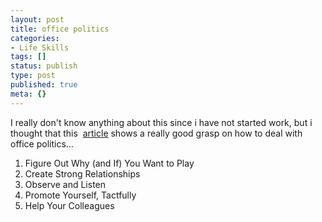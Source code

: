 ```yaml
---
layout: post
title: office politics
categories:
- Life Skills
tags: []
status: publish
type: post
published: true
meta: {}
---
```

I really don't know anything about this since i have not started work, but i thought that this  [article](http://www.bnet.com/2403-13070_23-93243.html) shows a really good grasp on how to deal with office politics...

1. Figure Out Why (and If) You Want to Play
2. Create Strong Relationships
3. Observe and Listen
4. Promote Yourself, Tactfully
5. Help Your Colleagues
